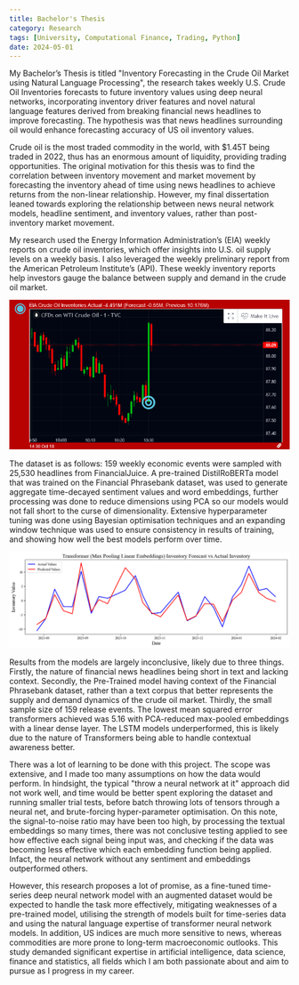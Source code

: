 ```yaml
---
title: Bachelor's Thesis
category: Research
tags: [University, Computational Finance, Trading, Python]
date: 2024-05-01
---
```


My Bachelor’s Thesis is titled "Inventory Forecasting in the Crude Oil Market using Natural Language Processing", the research takes weekly U.S. Crude Oil Inventories forecasts to future inventory values using deep neural networks, incorporating inventory driver features and novel natural language features derived from breaking financial news headlines to improve forecasting. The hypothesis was that news headlines surrounding oil would enhance forecasting accuracy of US oil inventory values.

Crude oil is the most traded commodity in the world, with $1.45T being traded in 2022, thus has an enormous amount of liquidity, providing trading opportunities. The original motivation for this thesis was to find the correlation between inventory movement and market movement by forecasting the inventory ahead of time using news headlines to achieve returns from the non-linear relationship. However, my final dissertation leaned towards exploring the relationship between news neural network models, headline sentiment, and inventory values, rather than post-inventory market movement.

My research used the Energy Information Administration’s (EIA) weekly reports on crude oil inventories, which offer insights into U.S. oil supply levels on a weekly basis. I also leveraged the weekly preliminary report from the American Petroleum Institute’s (API). These weekly inventory reports help investors gauge the balance between supply and demand in the crude oil market.

![EIA Release Numbers & Market Movement on October 18th 2023.](../images/post-images/eia-release.png)

The dataset is as follows: 159 weekly economic events were sampled with 25,530 headlines from FinancialJuice. A pre-trained DistilRoBERTa model that was trained on the Financial Phrasebank dataset, was used to generate aggregate time-decayed sentiment values and word embeddings, further processing was done to reduce dimensions using PCA so our models would not fall short to the curse of dimensionality. Extensive hyperparameter tuning was done using Bayesian optimisation techniques and an expanding window technique was used to ensure consistency in results of training, and showing how well the best models perform over time.

![Transformer model results on test data, using max pooled embeddings passed through a linear layer.](../images/post-images/transformer-max-linear.png)

Results from the models are largely inconclusive, likely due to three things. Firstly, the nature of financial news headlines being short in text and lacking context. Secondly, the Pre-Trained model having context of the Financial Phrasebank dataset, rather than a text corpus that better represents the supply and demand dynamics of the crude oil market. Thirdly, the small sample size of 159 release events. The lowest mean squared error transformers achieved was 5.16 with PCA-reduced max-pooled embeddings with a linear dense layer. The LSTM models underperformed, this is likely due to the nature of Transformers being able to handle contextual awareness better.

There was a lot of learning to be done with this project. The scope was extensive, and I made too many assumptions on how the data would perform. In hindsight, the typical "throw a neural network at it" approach did not work well, and time would be better spent exploring the dataset and running smaller trial tests, before batch throwing lots of tensors through a neural net, and brute-forcing hyper-parameter optimisation. On this note, the signal-to-noise ratio may have been too high, by processing the textual embeddings so many times, there was not conclusive testing applied to see how effective each signal being input was, and checking if the data was becoming less effective which each embedding function being applied. Infact, the neural network without any sentiment and embeddings outperformed others.

However, this research proposes a lot of promise, as a fine-tuned time-series deep neural network model with an augmented dataset would be expected to handle the task more effectively, mitigating weaknesses of a pre-trained model, utilising the strength of models built for time-series data and using the natural language expertise of transformer neural network models. In addition, US indices are much more sensitive to news, whereas commodities are more prone to long-term macroeconomic outlooks. This study demanded significant expertise in artificial intelligence, data science, finance and statistics, all fields which I am both passionate about and aim to pursue as I progress in my career.
